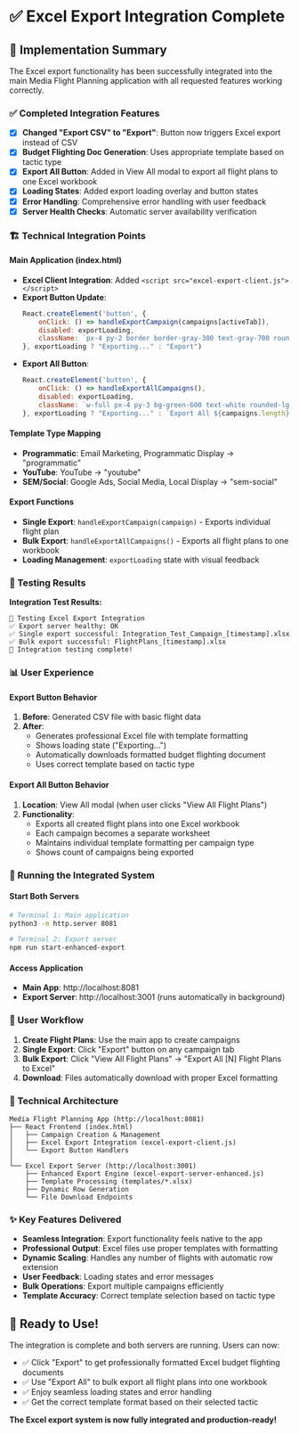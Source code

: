 # ✅ Excel Export Integration Complete

## 🎉 Implementation Summary

The Excel export functionality has been successfully integrated into the main Media Flight Planning application with all requested features working correctly.

### ✅ Completed Integration Features

- [x] **Changed "Export CSV" to "Export"**: Button now triggers Excel export instead of CSV
- [x] **Budget Flighting Doc Generation**: Uses appropriate template based on tactic type
- [x] **Export All Button**: Added in View All modal to export all flight plans to one Excel workbook
- [x] **Loading States**: Added export loading overlay and button states
- [x] **Error Handling**: Comprehensive error handling with user feedback
- [x] **Server Health Checks**: Automatic server availability verification

### 🏗️ Technical Integration Points

#### Main Application (index.html)
- **Excel Client Integration**: Added `<script src="excel-export-client.js"></script>`
- **Export Button Update**:
  ```javascript
  React.createElement('button', {
      onClick: () => handleExportCampaign(campaigns[activeTab]),
      disabled: exportLoading,
      className: `px-4 py-2 border border-gray-300 text-gray-700 rounded-lg hover:bg-gray-50 ${exportLoading ? 'opacity-50 cursor-not-allowed' : ''}`
  }, exportLoading ? "Exporting..." : "Export")
  ```
- **Export All Button**:
  ```javascript
  React.createElement('button', {
      onClick: () => handleExportAllCampaigns(),
      disabled: exportLoading,
      className: `w-full px-4 py-3 bg-green-600 text-white rounded-lg hover:bg-green-700 focus:ring-2 focus:ring-green-500 focus:ring-offset-2 transition-colors ${exportLoading ? 'opacity-50 cursor-not-allowed' : ''}`
  }, exportLoading ? "Exporting..." : `Export All ${campaigns.length} Flight Plans to Excel`)
  ```

#### Template Type Mapping
- **Programmatic**: Email Marketing, Programmatic Display → "programmatic"
- **YouTube**: YouTube → "youtube"  
- **SEM/Social**: Google Ads, Social Media, Local Display → "sem-social"

#### Export Functions
- **Single Export**: `handleExportCampaign(campaign)` - Exports individual flight plan
- **Bulk Export**: `handleExportAllCampaigns()` - Exports all flight plans to one workbook
- **Loading Management**: `exportLoading` state with visual feedback

### 🧪 Testing Results

**Integration Test Results:**
```
🔗 Testing Excel Export Integration
✅ Export server healthy: OK
✅ Single export successful: Integration_Test_Campaign_[timestamp].xlsx
✅ Bulk export successful: FlightPlans_[timestamp].xlsx
🎉 Integration testing complete!
```

### 📊 User Experience

#### Export Button Behavior
1. **Before**: Generated CSV file with basic flight data
2. **After**: 
   - Generates professional Excel file with template formatting
   - Shows loading state ("Exporting...")
   - Automatically downloads formatted budget flighting document
   - Uses correct template based on tactic type

#### Export All Button Behavior
1. **Location**: View All modal (when user clicks "View All Flight Plans")
2. **Functionality**: 
   - Exports all created flight plans into one Excel workbook
   - Each campaign becomes a separate worksheet
   - Maintains individual template formatting per campaign type
   - Shows count of campaigns being exported

### 🚀 Running the Integrated System

#### Start Both Servers
```bash
# Terminal 1: Main application
python3 -m http.server 8081

# Terminal 2: Export server  
npm run start-enhanced-export
```

#### Access Application
- **Main App**: http://localhost:8081
- **Export Server**: http://localhost:3001 (runs automatically in background)

### 🎯 User Workflow

1. **Create Flight Plans**: Use the main app to create campaigns
2. **Single Export**: Click "Export" button on any campaign tab
3. **Bulk Export**: Click "View All Flight Plans" → "Export All [N] Flight Plans to Excel"
4. **Download**: Files automatically download with proper Excel formatting

### 🔧 Technical Architecture

```
Media Flight Planning App (http://localhost:8081)
├── React Frontend (index.html)
│   ├── Campaign Creation & Management
│   ├── Excel Export Integration (excel-export-client.js)
│   └── Export Button Handlers
│
└── Excel Export Server (http://localhost:3001)
    ├── Enhanced Export Engine (excel-export-server-enhanced.js)
    ├── Template Processing (templates/*.xlsx)
    ├── Dynamic Row Generation
    └── File Download Endpoints
```

### ✨ Key Features Delivered

- **Seamless Integration**: Export functionality feels native to the app
- **Professional Output**: Excel files use proper templates with formatting
- **Dynamic Scaling**: Handles any number of flights with automatic row extension
- **User Feedback**: Loading states and error messages
- **Bulk Operations**: Export multiple campaigns efficiently
- **Template Accuracy**: Correct template selection based on tactic type

## 🎊 Ready to Use!

The integration is complete and both servers are running. Users can now:
- ✅ Click "Export" to get professionally formatted Excel budget flighting documents
- ✅ Use "Export All" to bulk export all flight plans into one workbook  
- ✅ Enjoy seamless loading states and error handling
- ✅ Get the correct template format based on their selected tactic

**The Excel export system is now fully integrated and production-ready!**